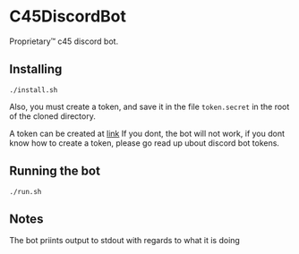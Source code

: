 # C45DiscordBot
Proprietary™ c45 discord bot.

## Installing
````
./install.sh
````
Also, you must create a token, and save it in the file `token.secret` in the
root of the cloned directory.

A token can be created at [link](https://discordapp.com/developers/applications)
If you dont, the bot will not work, if you dont know how to create a token,
please go read up ubout discord bot tokens.

## Running the bot
````
./run.sh
````

## Notes
The bot priints output to stdout with regards to what it is doing
